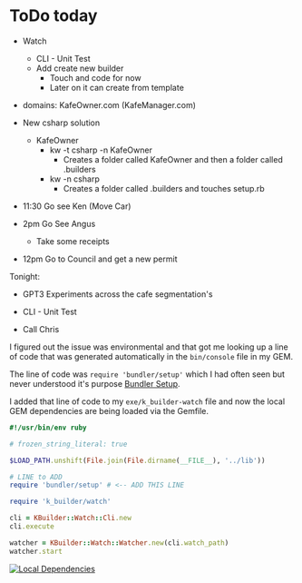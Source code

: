 # ToDo today

- Watch
  - CLI - Unit Test
  - Add create new builder
    - Touch and code for now
    - Later on it can create from template

- domains: KafeOwner.com (KafeManager.com)
- New csharp solution
  - KafeOwner
    - kw -t csharp -n KafeOwner
      - Creates a folder called KafeOwner and then a folder called .builders
    - kw -n csharp
      - Creates a folder called .builders and touches setup.rb

- 11:30 Go see Ken (Move Car)
- 2pm Go See Angus
  - Take some receipts
- 12pm Go to Council and get a new permit



Tonight:

- GPT3 Experiments across the cafe segmentation's
- CLI - Unit Test

- Call Chris









I figured out the issue was environmental and that got me looking up a line of code that was generated automatically in the `bin/console` file in my GEM.

The line of code was `require 'bundler/setup'` which I had often seen but never understood it's purpose [Bundler Setup](https://bundler.io/guides/bundler_setup.html).

I added that line of code to my `exe/k_builder-watch` file and now the local GEM dependencies are being loaded via the Gemfile.

```ruby
#!/usr/bin/env ruby

# frozen_string_literal: true

$LOAD_PATH.unshift(File.join(File.dirname(__FILE__), '../lib'))

# LINE to ADD
require 'bundler/setup' # <-- ADD THIS LINE

require 'k_builder/watch'

cli = KBuilder::Watch::Cli.new
cli.execute

watcher = KBuilder::Watch::Watcher.new(cli.watch_path)
watcher.start
```

[![Local Dependencies][1]][1]


  [1]: https://i.stack.imgur.com/KQeAb.png